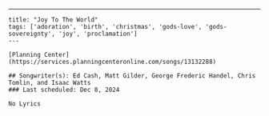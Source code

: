 ---
    title: "Joy To The World"
    tags: ['adoration', 'birth', 'christmas', 'gods-love', 'gods-sovereignty', 'joy', 'proclamation']
    ---

    [Planning Center](https://services.planningcenteronline.com/songs/13132288)

    ## Songwriter(s): Ed Cash, Matt Gilder, George Frederic Handel, Chris Tomlin, and Isaac Watts
    ### Last scheduled: Dec 8, 2024          

    No Lyrics
    